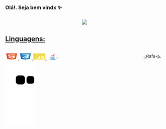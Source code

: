 ### Olá!. Seja bem vindx ✨
##

<!--
**Evelyndapaz/Evelyndapaz** is a ✨ _special_ ✨ repository because its `README.md` (this file) appears on your GitHub profile.

Here are some ideas to get you started:

- 🔭 I’m currently working on ...
- 🌱 I’m currently learning ...
- 👯 I’m looking to collaborate on ...
- 🤔 I’m looking for help with ...
- 💬 Ask me about ...
- 📫 How to reach me: ...
- 😄 Pronouns: ...
- ⚡ Fun fact: ...
-->

  <!--<div align="display: block">
  <img align="right" alt="evy-pic" height="150" style="border-radius:50px;" src="https://cdn.discordapp.com/attachments/998087456501006359/998098966086430761/myavatar.png">
  </div>-->
  
  
  <div align="center">
  <a href="https://github.com/Evelyndapaz">
  <img height="180em" src="https://github-readme-stats.vercel.app/api?username=Evelyndapaz&show_icons=true&theme=aura&include_all_commits=true&count_private=true"/>
  <!--<img height="180em" width="400em" style="display: block" src="https://github-readme-stats.vercel.app/api/top-langs/?username=Evelyndapaz&layout=compact&langs_count=7&theme=aura"/>-->
</div>
  
  ## Linguagens:
<div style="display: inline_block"><br>
  <img alt="HTML" height="20" width="40" src="https://raw.githubusercontent.com/devicons/devicon/master/icons/html5/html5-original.svg">
  <img alt="CSS" height="20" width="40" src="https://raw.githubusercontent.com/devicons/devicon/master/icons/css3/css3-original.svg">
  <img alt="Js" height="20" width="40" src="https://raw.githubusercontent.com/devicons/devicon/master/icons/javascript/javascript-plain.svg">
  <img alt="Java" height="20" width="40" src="https://raw.githubusercontent.com/devicons/devicon/master/icons/java/java-original.svg">
  <!--<img align="right" alt="pic" height="150" style="border-radius:50px;" src="https://cdn.discordapp.com/attachments/998087456501006359/998098966086430761/myavatar.png">-->
  <img align="right" alt="Rafa-pic" height="150" style="border-radius:50px;" src="https://cdn.discordapp.com/attachments/998087456501006359/998611132891799642/giphy.gif"/>
</div>
  
  
   ![Snake animation](https://github.com/Evelyndapaz/Evelyndapaz/blob/output/github-contribution-grid-snake.svg)
  
 
